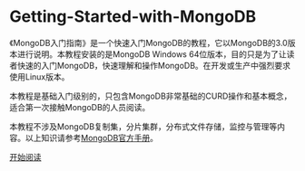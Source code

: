 <!--
author: yu.tian-tianpl
date: 2017-04-08
title: MongoDB入门指南 说明
tags: 技术,语言,mongo
category: mongo
status: publish
summary: 来自网络的mongo教程

-->
# Getting-Started-with-MongoDB
《MongoDB入门指南》是一个快速入门MongoDB的教程，它以MongoDB的3.0版本进行说明。本教程安装的是MongoDB Windows 64位版本，目的只是为了让读者快速的入门MongoDB，快速理解和操作MongoDB。在开发或生产中强烈要求使用Linux版本。

本教程是基础入门级别的，只包含MongoDB非常基础的CURD操作和基本概念，适合第一次接触MongoDB的人员阅读。

本教程不涉及MongoDB复制集，分片集群，分布式文件存储，监控与管理等内容。以上知识请参考[MongoDB官方手册](http://docs.mongodb.org/manual/)。

[开始阅读](http://jockchou.gitbooks.io/getting-started-with-mongodb/content/)
